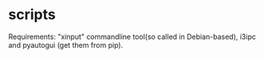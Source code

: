 # scripts

Requirements: "xinput" commandline tool(so called in Debian-based), i3ipc and pyautogui (get them from pip).
